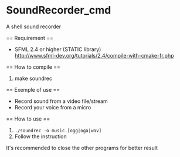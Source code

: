 # SoundRecorder_cmd
A shell sound recorder

== Requirement ==
- SFML 2.4 or higher (STATIC library)<br>
http://www.sfml-dev.org/tutorials/2.4/compile-with-cmake-fr.php

== How to compile ==<br/>
1. make soundrec<br/>

== Exemple of use ==
- Record sound from a video file/stream
- Record your voice from a micro

== How to use ==<br/>
1. `./soundrec -o music.[ogg|oga|wav]`<br/>
2. Follow the instruction

It's recommended to close the other programs for better result
